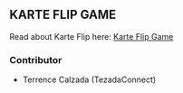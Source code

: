 ## KARTE FLIP GAME

Read about Karte Flip here: [Karte Flip Game](https://docs.google.com/document/d/14I36fEHcqTkN91hPDmyR0gZmNB7Tv60t-SL8h1QMacU/edit?usp=sharing)

### Contributor

- Terrence Calzada (TezadaConnect)

